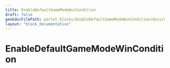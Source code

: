 ```yaml
---
title: EnableDefaultGameModeWinCondition
draft: false
geekdocFilePath: portal_blocks/EnableDefaultGameModeWinCondition/docs/extra.md
layout: "block_documentation"
---
```

# EnableDefaultGameModeWinCondition